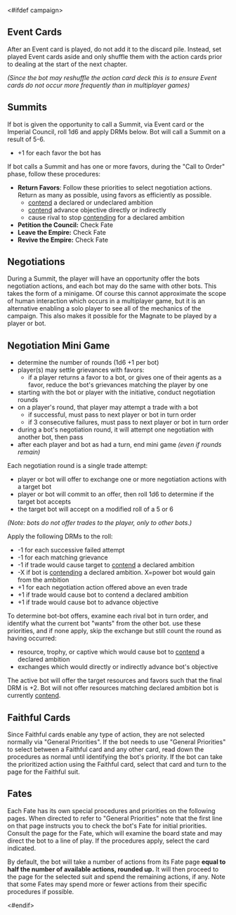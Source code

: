 <#ifdef campaign>
## Event Cards

After an Event card is played, do not add it to the discard pile. Instead, set played Event cards aside and only shuffle them with the action cards prior to dealing at the start of the next chapter.

*(Since the bot may reshuffle the action card deck this is to ensure Event cards do not occur more frequently than in multiplayer games)*

## Summits

If bot is given the opportunity to call a Summit, via Event card or the Imperial Council, roll 1d6 and apply DRMs below. Bot will call a Summit on a result of 5-6.

<ul>
<li>+1 for each favor the bot has</li>
</ul>

If bot calls a Summit and has one or more favors, during the "Call to Order" phase, follow these procedures:

- **Return Favors**: Follow these priorities to select negotiation actions. Return as many as possible, using favors as efficiently as possible.
	- <ins>contend</ins> a declared or undeclared ambition
	- <ins>contend</ins> advance objective directly or indirectly
	- cause rival to stop <ins>contending</ins> for a declared ambition
- **Petition the Council:** Check Fate
- **Leave the Empire:** Check Fate
- **Revive the Empire:** Check Fate

## Negotiations

During a Summit, the player will have an opportunity offer the bots negotiation actions, and each bot may do the same with other bots. This takes the form of a minigame. Of course this cannot approximate the scope of human interaction which occurs in a multiplayer game, but it is an alternative enabling a solo player to see all of the mechanics of the campaign. This also makes it possible for the Magnate to be played by a player or bot.

<div class="pagebreak"> </div>

## Negotiation Mini Game

- determine the number of rounds (1d6 +1 per bot)
- player(s) may settle grievances with favors:
	- if a player returns a favor to a bot, or gives one of their agents as a favor, reduce the bot's grievances matching the player by one
- starting with the bot or player with the initiative, conduct negotiation rounds
- on a player's round, that player may attempt a trade with a bot
	- if successful, must pass to next player or bot in turn order
	- if 3 consecutive failures, must pass to next player or bot in turn order
- during a bot's negotiation round, it will attempt one negotiation with another bot, then pass
- after each player and bot as had a turn, end mini game *(even if rounds remain)*

Each negotiation round is a single trade attempt:

- player or bot will offer to exchange one or more negotiation actions with a target bot
- player or bot will commit to an offer, then roll 1d6 to determine if the target bot accepts
- the target bot will accept on a modified roll of a 5 or 6

*(Note: bots do not offer trades to the player, only to other bots.)*

Apply the following DRMs to the roll:

<ul>
<li>-1 for each successive failed attempt</li>
<li>-1 for each matching grievance</li>
<li>-1 if trade would cause target to <ins>contend</ins> a declared ambition</li>
<li>-X if bot is <ins>contending</ins> a declared ambition. X=power bot would gain from the ambition</li>
<li>+1 for each negotiation action offered above an even trade</li>
<li>+1 if trade would cause bot to contend a declared ambition</li>
<li>+1 if trade would cause bot to advance objective</li>
</ul>

To determine bot-bot offers, examine each rival bot in turn order, and identify what the current bot "wants" from the other bot. use these priorities, and if none apply, skip the exchange but still count the round as having occurred:

- resource, trophy, or captive which would cause bot to <ins>contend</ins> a declared ambition
- exchanges which would directly or indirectly advance bot's objective

The active bot will offer the target resources and favors such that the final DRM is +2. Bot will not offer resources matching declared ambition bot is currently <ins>contend</ins>.

## Faithful Cards

Since Faithful cards enable any type of action, they are not selected normally via "General Priorities". If the bot needs to use "General Priorities" to select between a Faithful card and any other card, read down the procedures as normal until identifying the bot's priority. If the bot can take the prioritized action using the Faithful card, select that card and turn to the page for the Faithful suit.

## Fates

Each Fate has its own special procedures and priorities on the following pages. When directed to refer to "General Priorities" note that the first line on that page instructs you to check the bot's Fate for initial priorities. Consult the page for the Fate, which will examine the board state and may direct the bot to a line of play. If the procedures apply, select the card indicated.

By default, the bot will take a number of actions from its Fate page **equal to half the number of available actions, rounded up.** It will then proceed to the page for the selected suit and spend the remaining actions, if any. Note that some Fates may spend more or fewer actions from their specific procedures if possible.

<div class="pagebreak"> </div>
<#endif>

